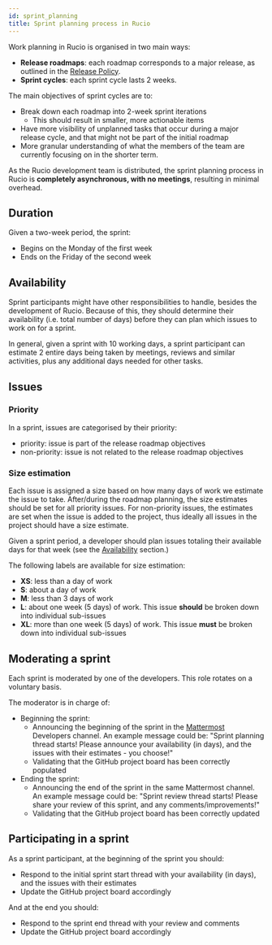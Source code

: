 ```yaml
---
id: sprint_planning
title: Sprint planning process in Rucio
---
```


Work planning in Rucio is organised in two main ways:
- **Release roadmaps**: each roadmap corresponds to a major release, as outlined in the [Release Policy](started/releasepolicy.md).
- **Sprint cycles**: each sprint cycle lasts 2 weeks.

The main objectives of sprint cycles are to:
- Break down each roadmap into 2-week sprint iterations
    - This should result in smaller, more actionable items
- Have more visibility of unplanned tasks that occur during a major release cycle, and that might not be part of the initial roadmap
- More granular understanding of what the members of the team are currently focusing on in the shorter term.

As the Rucio development team is distributed,
the sprint planning process in Rucio is **completely asynchronous, with no meetings**,
resulting in minimal overhead.

## Duration
Given a two-week period, the sprint:
- Begins on the Monday of the first week
- Ends on the Friday of the second week

## Availability
Sprint participants might have other responsibilities to handle, besides the development of Rucio. Because of this, they should determine their availability (i.e. total number of days) before they can plan which issues to work on for a sprint.

In general, given a sprint with 10 working days, a sprint participant can estimate 2 entire days being taken by meetings, reviews and similar activities, plus any additional days needed for other tasks.

## Issues

### Priority
In a sprint, issues are categorised by their priority:
- priority: issue is part of the release roadmap objectives
- non-priority: issue is not related to the release roadmap objectives

### Size estimation
Each issue is assigned a size based on how many days of work we estimate the issue to take.
After/during the roadmap planning, the size estimates should be set for all priority issues. 
For non-priority issues, the estimates are set when the issue is added to the project, thus ideally all issues in the project should have a size estimate.

Given a sprint period, a developer should plan issues totaling their available days for that week (see the [Availability](#availability) section.)

The following labels are available for size estimation:
- **XS**: less than a day of work
- **S**: about a day of work
- **M**: less than 3 days of work
- **L**: about one week (5 days) of work. This issue **should** be broken down into individual sub-issues
- **XL**: more than one week (5 days) of work. This issue **must** be broken down into individual sub-issues


## Moderating a sprint
Each sprint is moderated by one of the developers. This role rotates on a voluntary basis.

The moderator is in charge of:
- Beginning the sprint:
    - Announcing the beginning of the sprint in the [Mattermost](mattermost.md) Developers channel. An example message could be: "Sprint planning thread starts! Please announce your availability (in days), and the issues with their estimates - you choose!"
    - Validating that the GitHub project board has been correctly populated
- Ending the sprint:
    - Announcing the end of the sprint in the same Mattermost channel. An example message could be: "Sprint review thread starts! Please share your review of this sprint, and any comments/improvements!"
    - Validating that the GitHub project board has been correctly updated

## Participating in a sprint
As a sprint participant, at the beginning of the sprint you should:
- Respond to the initial sprint start thread with your availability (in days), and the issues with their estimates
- Update the GitHub project board accordingly

And at the end you should:
- Respond to the sprint end thread with your review and comments
- Update the GitHub project board accordingly